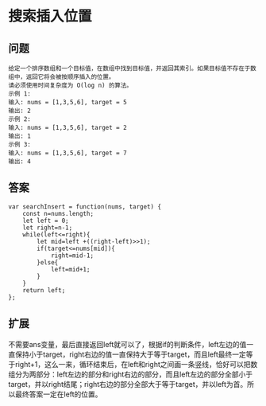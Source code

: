 # 搜索插入位置
## 问题
```
给定一个排序数组和一个目标值，在数组中找到目标值，并返回其索引。如果目标值不存在于数组中，返回它将会被按顺序插入的位置。
请必须使用时间复杂度为 O(log n) 的算法。
示例 1:
输入: nums = [1,3,5,6], target = 5
输出: 2
示例 2:
输入: nums = [1,3,5,6], target = 2
输出: 1
示例 3:
输入: nums = [1,3,5,6], target = 7
输出: 4
```

## 答案
```
var searchInsert = function(nums, target) {
    const n=nums.length;
    let left = 0;
    let right=n-1;
    while(left<=right){
        let mid=left +((right-left)>>1);
        if(target<=nums[mid]){
            right=mid-1;
        }else{
            left=mid+1;
        }
    }
    return left;
};
```

## 扩展

不需要ans变量，最后直接返回left就可以了，根据if的判断条件，left左边的值一直保持小于target，right右边的值一直保持大于等于target，而且left最终一定等于right+1，这么一来，循环结束后，在left和right之间画一条竖线，恰好可以把数组分为两部分：left左边的部分和right右边的部分，而且left左边的部分全部小于target，并以right结尾；right右边的部分全部大于等于target，并以left为首。所以最终答案一定在left的位置。
